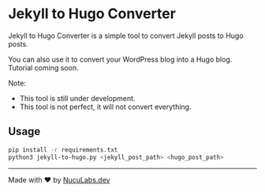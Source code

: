 # Jekyll to Hugo Converter

Jekyll to Hugo Converter is a simple tool to convert Jekyll posts to Hugo posts.

You can also use it to convert your WordPress blog into a Hugo blog. Tutorial coming soon.

Note:
- This tool is still under development.
- This tool is not perfect, it will not convert everything.

## Usage

```bash
pip install -r requirements.txt
python3 jekyll-to-hugo.py <jekyll_post_path> <hugo_post_path>
```

---
Made with ❤️ by [NucuLabs.dev](https://nuculabs.dev)